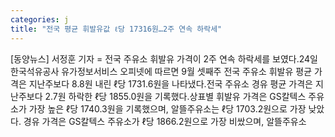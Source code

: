 ```yaml
---
categories: j
title: "전국 평균 휘발유값 ℓ당 17316원…2주 연속 하락세"
---
```

[동양뉴스] 서정훈 기자 = 전국 주유소 휘발유 가격이 2주 연속 하락세를 보였다.24일 한국석유공사 유가정보서비스 오피넷에 따르면 9월 셋째주 전국 주유소 휘발유 평균 가격은 지난주보다 8.8원 내린 ℓ당 1731.6원을 나타냈다.전국 주유소 경유 평균 가격은 지난주보다 2.7원 하락한 ℓ당 1855.0원을 기록했다.상표별 휘발유 가격은 GS칼텍스 주유소가 가장 높은 ℓ당 1740.3원을 기록했으며, 알뜰주유소는 ℓ당 1703.2원으로 가장 낮았다. 경유 가격은 GS칼텍스 주유소가 ℓ당 1866.2원으로 가장 비쌌으며, 알뜰주유소
